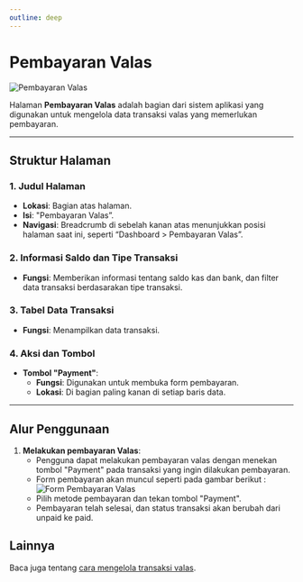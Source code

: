 ```yaml
---
outline: deep
---
```


# Pembayaran Valas

![Pembayaran Valas](/pembayaran-valas.png)

Halaman **Pembayaran Valas** adalah bagian dari sistem aplikasi yang digunakan untuk mengelola data transaksi valas yang memerlukan pembayaran.

---

## Struktur Halaman

### 1. **Judul Halaman**

- **Lokasi**: Bagian atas halaman.
- **Isi**: "Pembayaran Valas”.
- **Navigasi**: Breadcrumb di sebelah kanan atas menunjukkan posisi halaman saat ini, seperti “Dashboard > Pembayaran Valas”.

### 2. **Informasi Saldo dan Tipe Transaksi**

- **Fungsi**: Memberikan informasi tentang saldo kas dan bank, dan filter data transaksi berdasarakan tipe transaksi.

### 3. **Tabel Data Transaksi**

- **Fungsi**: Menampilkan data transaksi.

### 4. **Aksi dan Tombol**

- **Tombol "Payment"**:
  - **Fungsi**: Digunakan untuk membuka form pembayaran.
  - **Lokasi**: Di bagian paling kanan di setiap baris data.

---

## Alur Penggunaan

1. **Melakukan pembayaran Valas**:
   - Pengguna dapat melakukan pembayaran valas dengan menekan tombol "Payment" pada transaksi yang ingin dilakukan pembayaran.
   - Form pembayaran akan muncul seperti pada gambar berikut :
     ![Form Pembayaran Valas](/form-pembayaran-valas.png)
   - Pilih metode pembayaran dan tekan tombol "Payment".
   - Pembayaran telah selesai, dan status transaksi akan berubah dari unpaid ke paid.

## Lainnya

Baca juga tentang [cara mengelola transaksi valas](/transaksi/daftar-valas).
